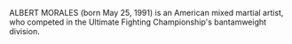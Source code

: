 ALBERT MORALES (born May 25, 1991) is an American mixed martial artist, who competed in the Ultimate Fighting Championship's bantamweight division.
